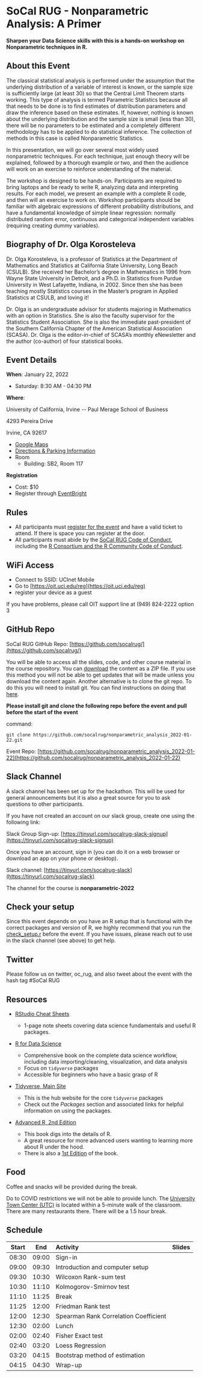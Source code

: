 # SoCal RUG - Nonparametric Analysis: A Primer

**Sharpen your Data Science skills with this is a hands-on workshop on Nonparametric techniques in R.**

## About this Event

The classical statistical analysis is performed under the assumption that the underlying distribution of a variable of interest is known, or the sample size is sufficiently large (at least 30) so that the Central Limit Theorem starts working. This type of analysis is termed Parametric Statistics because all that needs to be done is to find estimates of distribution parameters and draw the inference based on these estimates. If, however, nothing is known about the underlying distribution and the sample size is small (less than 30), there will be no parameters to be estimated and a completely different methodology has to be applied to do statistical inference. The collection of methods in this case is called Nonparametric Statistics.

In this presentation, we will go over several most widely used nonparametric techniques. For each technique, just enough theory will be explained, followed by a thorough example or two, and then the audience will work on an exercise to reinforce understanding of the material.

The workshop is designed to be hands-on. Participants are required to bring laptops and be ready to write R, analyzing data and interpreting results. For each model, we present an example with a complete R code, and then will an exercise to work on. Workshop participants should be familiar with algebraic expressions of different probability distributions, and have a fundamental knowledge of simple linear regression: normally distributed random error, continuous and categorical independent variables (requiring creating dummy variables).

## Biography of Dr. Olga Korosteleva

Dr. Olga Korosteleva, is a professor of Statistics at the Department of Mathematics and Statistics at California State University, Long Beach (CSULB). She received her Bachelor’s degree in Mathematics in 1996 from Wayne State University in Detroit, and a Ph.D. in Statistics from Purdue University in West Lafayette, Indiana, in 2002. Since then she has been teaching mostly Statistics courses in the Master’s program in Applied Statistics at CSULB, and loving it!

Dr. Olga is an undergraduate advisor for students majoring in Mathematics with an option in Statistics. She is also the faculty supervisor for the Statistics Student Association. She is also the immediate past-president of the Southern California Chapter of the American Statistical Association (SCASA). Dr. Olga is the editor-in-chief of SCASA’s monthly eNewsletter and the author (co-author) of four statistical books.


## Event Details

**When**: January 22, 2022

* Saturday: 8:30 AM - 04:30 PM

**Where**: 

University of California, Irvine -- Paul Merage School of Business 

4293 Pereira Drive

Irvine, CA 92617

* [Google Maps](https://www.google.com/maps/place/The+Paul+Merage+School+of+Business/@33.6468381,-117.8402619,17z/data=!3m1!4b1!4m5!3m4!1s0x80dcde0edc8d16f9:0x42b754c2a210a0e0!8m2!3d33.6468337!4d-117.8380732)
* [Directions & Parking Information](https://github.com/socalrug/nonparametric_analysis_2022-01-22/blob/master/parking/Parking%20and%20Building%20Location.pdf)
* Room
    * Building: SB2, Room 117

**Registration**

* Cost: $10
* Register through [EventBright](https://www.eventbrite.com/e/socal-rug-nonparametric-analysis-a-primer-tickets-234310367617)

## Rules

* All participants must [register for the event](https://www.eventbrite.com/e/socal-rug-nonparametric-analysis-a-primer-tickets-234310367617) and have a valid ticket to attend. If there is space you can register at the door.
* All participants must abide by the [SoCal RUG Code of Conduct](https://github.com/socalrug/nonparametric_analysis_2022-01-22/blob/master/code-of-conduct.md), including the [R Consortium and the R Community Code of Conduct](https://wiki.r-consortium.org/view/R_Consortium_and_the_R_Community_Code_of_Conduct).

## WiFi Access

* Connect to SSID: UCInet Mobile
* Go to [https://oit.uci.edu/reg](https://oit.uci.edu/reg)
* register your device as a guest

If you have problems, please call OIT support line at (949) 824-2222 option 3

## GitHub Repo

SoCal RUG GitHub Repo: [https://github.com/socalrug/](https://github.com/socalrug/)

You will be able to access all the slides, code, and other course material in the course repository. You can [download](https://github.com/socalrug/nonparametric_analysis_2022-01-22/archive/refs/heads/master.zip) the content as a ZIP file. If you use this method you will not be able to get updates that will be made unless you download the content again. Another alternative is to clone the git repo. To do this you will need to install git. You can find instructions on doing that [here](https://github.com/socalrug/nonparametric_analysis_2022-01-22/blob/master/setup/install_git.txt).

**Please install git and clone the following repo before the event and pull before the start of the event**

command: 

```
git clone https://github.com/socalrug/nonparametric_analysis_2022-01-22.git
```

Event Repo: [https://github.com/socalrug/nonparametric_analysis_2022-01-22](https://github.com/socalrug/nonparametric_analysis_2022-01-22)

## Slack Channel

A slack channel has been set up for the hackathon. This will be used for general announcements but it is also a great source for you to ask questions to other participants.

If you have not created an account on our slack group, create one using the following link:

Slack Group Sign-up: [https://tinyurl.com/socalrug-slack-signup](https://tinyurl.com/socalrug-slack-signup)

Once you have an account, sign in (you can do it on a web browser or download an app on your phone or desktop).

Slack channel: [https://tinyurl.com/socalrug-slack](https://tinyurl.com/socalrug-slack)

The channel for the course is **nonparametric-2022**

## Check your setup

Since this event depends on you have an R setup that is functional with the correct packages and version of R, we highly recommend that you run the [check_setup.r](https://github.com/socalrug/nonparametric_analysis_2022-01-22/blob/master/check_setup.r) before the event. If you have issues, please reach out to use in the slack channel (see above) to get help.

## Twitter

Please follow us on twitter, oc_rug, and also tweet about the event with the hash tag #SoCal RUG

## Resources

* [RStudio Cheat Sheets](https://www.rstudio.com/resources/cheatsheets/)
    * 1-page note sheets covering data science fundamentals and useful R packages.

* [R for Data Science](https://r4ds.had.co.nz)
    * Comprehensive book on the complete data science workflow, including data importing/cleaning, visualization, and data analysis
    * Focus on `tidyverse` packages
    * Accessible for beginners who have a basic grasp of R

* [Tidyverse, Main Site](https://www.tidyverse.org)
    * This is the hub website for the core `tidyverse` packages
    * Check out the *Packages* section and associated links for helpful information on using the packages.

* [Advanced R, 2nd Edition](https://adv-r.hadley.nz)
    * This book digs into the details of R.
    * A great resource for more advanced users wanting to learning more about R under the hood.
    * There is also a [1st Edition](http://adv-r.had.co.nz/) of the book.

## Food

Coffee and snacks will be provided during the break.

Do to COVID restrictions we will not be able to provide lunch. The [University Town Center (UTC)](https://www.shopirvinecompany.com/centers/irvine/university-center) is located within a 5-minute walk of the classroom. There are many restaurants there. There will be a 1.5 hour break.

## Schedule

|Start|End|Activity|Slides|
|:---:|:---:|:------|:-----|
|08:30|09:00|Sign-in||
|09:00|09:30|Introduction and computer setup|
|09:30|10:30|Wilcoxon Rank-sum test||
|10:30|11:10|Kolmogorov-Smirnov test||
|11:10|11:25|Break|||
|11:25|12:00|Friedman Rank test||
|12:00|12:30|Spearman Rank Correlation Coefficient||
|12:30|02:00|Lunch||
|02:00|02:40|Fisher Exact test||
|02:40|03:20|Loess Regression||
|03:20|04:15|Bootstrap method of estimation||
|04:15|04:30|Wrap-up||
